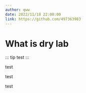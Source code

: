 ```yaml
---
author: qww
date: 2022/11/18 22:00:00
link: https://github.com/497363983
---
```


# What is dry lab

::: tip
test
:::

test

test

test